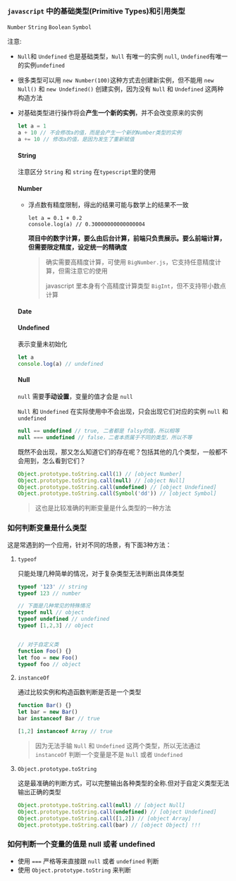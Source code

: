 ### `javascript` 中的基础类型(Primitive Types)和引用类型

`Number` `String` `Boolean` `Symbol`

注意:

- `Null`和 `Undefined` 也是基础类型，`Null` 有唯一的实例 `null`, `Undefined`有唯一的实例`undefined`

- 很多类型可以用 `new Number(100)`这种方式去创建新实例，但不能用 `new Null()` 和 `new Undefined()` 创建实例，因为没有 `Null` 和 `Undefined` 这两种构造方法

- 对基础类型进行操作将会**产生一个新的实例**，并不会改变原来的实例

  ```javascript
  let a = 1
  a + 10 // 不会修改a的值，而是会产生一个新的Number类型的实例
  a += 10 // 修改a的值，是因为发生了重新赋值
  ```

  #### String

  注意区分 `String` 和 `string` 在`typescript`里的使用

  #### Number

  * 浮点数有精度限制，得出的结果可能与数学上的结果不一致

    ```
    let a = 0.1 + 0.2
    console.log(a) // 0.30000000000000004
    ```

    **项目中的数字计算，要么由后台计算，前端只负责展示。要么前端计算，但需要限定精度，设定统一的精确度**

    > 确实需要高精度计算，可使用 `BigNumber.js`，它支持任意精度计算，但需注意它的使用
    >
    > javascript 里本身有个高精度计算类型 `BigInt`，但不支持带小数点计算

  #### Date

  #### Undefined

  表示变量未初始化

  ```javascript
  let a
  console.log(a) // undefined
  ```

  #### Null

  `null` 需要**手动设置**，变量的值才会是 `null`

  `Null` 和 `Undefined` 在实际使用中不会出现，只会出现它们对应的实例 `null` 和` undefined`

  ```javascript
  null == undefined // true, 二者都是 falsy的值，所以相等
  null === undefined // false，二者本质属于不同的类型，所以不等
  ```

  既然不会出现，那又怎么知道它们的存在呢？包括其他的几个类型，一般都不会用到，怎么看到它们？

  ```javascript
  Object.prototype.toString.call(1) // [object Number]
  Object.prototype.toString.call(null) // [object Null]
  Object.prototype.toString.call(undefined) // [object Undefined]
  Object.prototype.toString.call(Symbol('dd')) // [object Symbol]
  ```

  > 这也是比较准确的判断变量是什么类型的一种方法

  



### 如何判断变量是什么类型

这是常遇到的一个应用，针对不同的场景，有下面3种方法：

1. `typeof`

   只能处理几种简单的情况，对于复杂类型无法判断出具体类型

   ```javascript
   typeof '123' // string
   typeof 123 // number
   
   // 下面是几种常见的特殊情况
   typeof null // object 
   typeof undefined // undefined
   typeof [1,2,3] // object
   
   
   // 对于自定义类
   function Foo() {}
   let foo = new Foo()
   typeof foo // object
   ```

2. `instanceOf`

   通过比较实例和构造函数判断是否是一个类型

   ```javascript
   function Bar() {}
   let bar = new Bar()
   bar instanceof Bar // true
   
   [1,2] instanceof Array // true
   ```

   > 因为无法手输 `Null` 和 `Undefined` 这两个类型，所以无法通过 `instanceOf` 判断一个变量是不是 `Null` 或者 `Undefined`

3. `Object.prototype.toString`

   这是最准确的判断方式，可以完整输出各种类型的全称.但对于自定义类型无法输出正确的类型

   ```javascript
   Object.prototype.toString.call(null) // [object Null]
   Object.prototype.toString.call(undefined) // [object Undefined]
   Object.prototype.toString.call([1,2]) // [object Array]
   Object.prototype.toString.call(bar) // [object Object] !!!
   ```

   

### 如何判断一个变量的值是 null 或者 undefined

* 使用 `===` 严格等来直接跟 `null` 或者 `undefined` 判断
* 使用 `Object.prototype.toString` 来判断